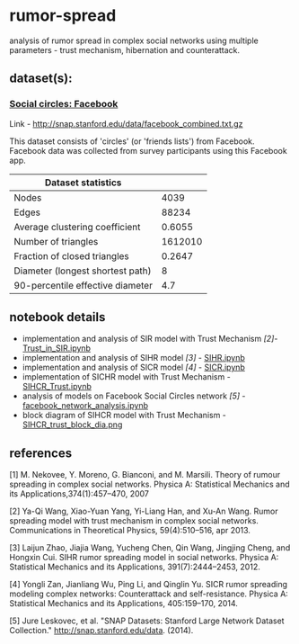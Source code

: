 # rumor-spread
analysis of rumor spread in complex social networks using multiple parameters - trust mechanism, hibernation and counterattack. 

## dataset(s):
### [Social circles: Facebook](http://snap.stanford.edu/data/ego-Facebook.html)
Link - http://snap.stanford.edu/data/facebook_combined.txt.gz

This dataset consists of 'circles' (or 'friends lists') from Facebook. Facebook data was collected from survey participants using this Facebook app. 

| Dataset statistics |  |
| --- | ----------- |
| Nodes |	4039 |
| Edges |	88234 |
| Average clustering coefficient |	0.6055 |
| Number of triangles |	1612010 |
| Fraction of closed triangles |	0.2647 |
| Diameter (longest shortest path) |	8 |
| 90-percentile effective diameter |	4.7 |

## notebook details
- implementation and analysis of SIR model with Trust Mechanism <cite>[2]</cite>- [Trust_in_SIR.ipynb](https://github.com/shivani-nandani/rumor-spread/blob/main/Trust_in_SIR.ipynb)
- implementation and analysis of SIHR model <cite>[3]</cite> - [SIHR.ipynb](https://github.com/shivani-nandani/rumor-spread/blob/main/SIHR.ipynb)
- implementation and analysis of SICR model <cite>[4]</cite> - [SICR.ipynb](https://github.com/shivani-nandani/rumor-spread/blob/main/SICR.ipynb)
- implementation of SICHR model with Trust Mechanism - [SIHCR_Trust.ipynb](https://github.com/shivani-nandani/rumor-spread/blob/main/SIHCR_Trust.ipynb)
- analysis of models on Facebook Social Circles network <cite>[5]</cite> - [facebook_network_analysis.ipynb](https://github.com/shivani-nandani/rumor-spread/blob/main/facebook_network_analysis.ipynb)
- block diagram of SIHCR model with Trust Mechanism - [SIHCR_trust_block_dia.png](https://github.com/shivani-nandani/rumor-spread/blob/main/SIHCR_trust_block_dia.png)

## references 
[1] M. Nekovee, Y. Moreno, G. Bianconi, and M. Marsili. Theory of rumour spreading in complex social networks. Physica A: Statistical Mechanics and its Applications,374(1):457–470, 2007

[2] Ya-Qi Wang, Xiao-Yuan Yang, Yi-Liang Han, and Xu-An Wang. Rumor spreading model with trust mechanism in complex social networks. Communications in Theoretical Physics, 59(4):510–516, apr 2013.

[3] Laijun Zhao, Jiajia Wang, Yucheng Chen, Qin Wang, Jingjing Cheng, and Hongxin Cui. SIHR rumor spreading model in social networks. Physica A: Statistical Mechanics and its Applications, 391(7):2444–2453, 2012.

[4] Yongli Zan, Jianliang Wu, Ping Li, and Qinglin Yu. SICR rumor spreading modeling complex networks: Counterattack and self-resistance. Physica A: Statistical Mechanics and its Applications, 405:159–170, 2014.

[5] Jure Leskovec, et al. "SNAP Datasets: Stanford Large Network Dataset Collection." http://snap.stanford.edu/data. (2014).
